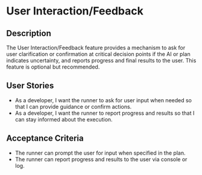 # User Interaction/Feedback

## Description
The User Interaction/Feedback feature provides a mechanism to ask for user clarification or confirmation at critical decision points if the AI or plan indicates uncertainty, and reports progress and final results to the user. This feature is optional but recommended.

## User Stories

- As a developer, I want the runner to ask for user input when needed so that I can provide guidance or confirm actions.
- As a developer, I want the runner to report progress and results so that I can stay informed about the execution.

## Acceptance Criteria

- The runner can prompt the user for input when specified in the plan.
- The runner can report progress and results to the user via console or log.